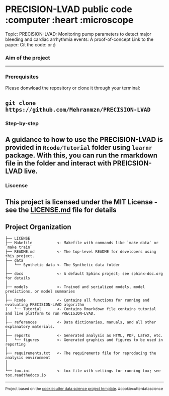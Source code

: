 PRECISION-LVAD public code :computer :heart :microscope
==============================
Topic: PRECISION-LVAD: Monitoring pump parameters to detect major bleeding and cardiac arrhythmia events: A proof-of-concept 
Link to the paper: <doi> 
Cit the code: <zenodo>
or
`@
`

### Aim of the project


------------
### Prerequisites
Please donwload the repository or clone it through your terminal:

`git clone https://github.com/Mehranmzn/PRECISION-LVAD`
------------

### Step-by-step
A guidance to how to use the PRECISION-LVAD is provided in `Rcode/Tutorial` folder
using `learnr` package. With this, you can run the rmarkdown file in the folder and interact 
with PREICSION-LVAD live. 
------------

### Liscense
This project is licensed under the MIT License - see the [LICENSE.md](https://opensource.org/license/mit/) 
file for details
------------


Project Organization
------------

    ├── LICENSE
    ├── Makefile           <- Makefile with commands like `make data` or `make train`
    ├── README.md          <- The top-level README for developers using this project.
    ├── data
    │   └── Synthetic data <- The Synthetic data folder
    │
    ├── docs               <- A default Sphinx project; see sphinx-doc.org for details
    │
    ├── models             <- Trained and serialized models, model predictions, or model summaries
    │
    ├── Rcode              <- Contains all functions for running and evaluating PRECISION-LVAD algorithm
    │   └── Tutorial       <- Contains Rmarkdown file contains tutorial and live platform to run PRECISION-LVAD.                         
    │
    ├── references         <- Data dictionaries, manuals, and all other explanatory materials.
    │
    ├── reports            <- Generated analysis as HTML, PDF, LaTeX, etc.
    │   └── figures        <- Generated graphics and figures to be used in reporting
    │
    ├── requirements.txt   <- The requirements file for reproducing the analysis environment
    │
    │
    └── tox.ini            <- tox file with settings for running tox; see tox.readthedocs.io


--------

<p><small>Project based on the <a target="_blank" href="https://drivendata.github.io/cookiecutter-data-science/">cookiecutter data science project template</a>. #cookiecutterdatascience</small></p>
